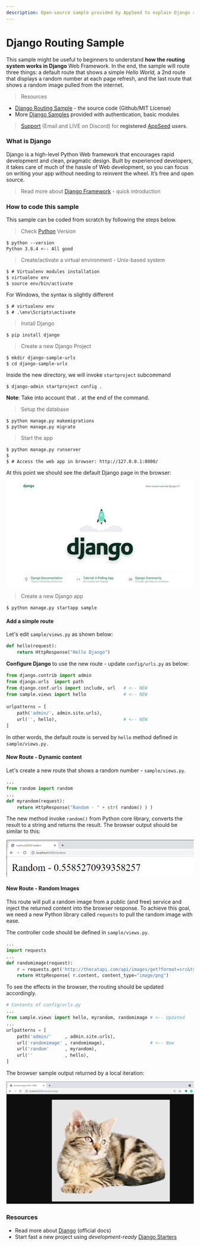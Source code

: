 ```yaml
---
description: Open-source sample provided by AppSeed to explain Django routing mechanism.
---
```


# Django Routing Sample

This sample might be useful to beginners to understand **how the routing system works in Django** Web Framework. In the end, the sample will route three things: a default route that shows a simple _Hello World,_ a 2nd route that displays a random number at each page refresh, and the last route that shows a random image pulled from the internet.

> Resources

* [Django Routing Sample](https://github.com/app-generator/django-routing-sample) - the source code \(Github/MIT License\)
* More [Django Samples](https://appseed.us/admin-dashboards/django) provided with authentication, basic modules

> [Support](https://appseed.us/support) \(Email and LIVE on Discord\) for **registered** [AppSeed](https://appseed.us/) **users**.



### What is Django

Django is a high-level Python Web framework that encourages rapid development and clean, pragmatic design. Built by experienced developers, it takes care of much of the hassle of Web development, so you can focus on writing your app without needing to reinvent the wheel. It’s free and open source.

> Read more about [Django Framework](../../content/what-is/django.md) - quick introduction



### How to code this sample

This sample can be coded from scratch by following the steps below. 

> Check [Python](../../content/what-is/python.md) Version

```text
$ python --version
Python 3.8.4 <-- All good
```

> Create/activate a virtual environment - Unix-based system

```text
$ # Virtualenv modules installation
$ virtualenv env
$ source env/bin/activate  
```

For Windows, the syntax is slightly different

```text
$ # virtualenv env
$ # .\env\Scripts\activate
```

> Install Django

```text
$ pip install django
```

> Create a new Django Project

```text
$ mkdir django-sample-urls
$ cd django-sample-urls
```

 Inside the new directory, we will invoke `startproject` subcommand

```text
$ django-admin startproject config .
```

**Note**: Take into account that `.` at the end of the command.

> Setup the database

```text
$ python manage.py makemigrations
$ python manage.py migrate
```

> Start the app

```text
$ python manage.py runserver 
$
$ # Access the web app in browser: http://127.0.0.1:8000/
```

At this point we should see the default Django page in the browser: 

![Django - Default Project Page.](../../.gitbook/assets/django-framework-cover.jpg)

> Create a new Django app

```text
$ python manage.py startapp sample
```

####  

#### **Add a simple route** 

Let's edit `sample/views.py` as shown below:

```python
def hello(request): 
    return HttpResponse("Hello Django") 
```

 **Configure Django** to use the new route -  update `config/urls.py` as below:

```python
from django.contrib import admin
from django.urls  import path
from django.conf.urls import include, url   # <-- NEW
from sample.views import hello              # <-- NEW

urlpatterns = [
    path('admin/', admin.site.urls),
    url('', hello),                         # <-- NEW
]
```

 In other words, the default route is served by `hello` method defined in `sample/views.py.`

#### 

#### New Route - Dynamic content 

Let's create a new route that shows a random number - `sample/views.py`.

```python
...
from random import random
...
def myrandom(request): 
    return HttpResponse("Random - " + str( random() ) ) 
```

The new method invoke `random()` from Python core library, converts the result to a string and returns the result. The browser output should be similar to this:

![Django Routing - Dynamic Content Route.](../../.gitbook/assets/image%20%284%29.png)



#### New Route - Random Images

This route will pull a random image from a public \(and free\) service and inject the returned content into the browser response. To achieve this goal, we need a new Python library called `requests` to pull the random image with ease. 

 The controller code should be defined in `sample/views.py`.  

```python
...
import requests
...
def randomimage(request):
    r = requests.get('http://thecatapi.com/api/images/get?format=src&type=png')
    return HttpResponse( r.content, content_type="image/png")
```

To see the effects in the browser, the routing should be updated accordingly.

```python
# Contents of config/urls.py
...
from sample.views import hello, myrandom, randomimage # <-- Updated 
...
urlpatterns = [
    path('admin/'     , admin.site.urls),
    url('randomimage' , randomimage),                 # <-- New
    url('random'      , myrandom),
    url(''            , hello), 
]
```

The browser sample output returned by a local iteration:  

![](../../.gitbook/assets/image%20%283%29.png)



### Resources

* Read more about [Django](https://www.djangoproject.com/) \(official docs\)
* Start fast a new project using _development-ready_ [Django Starters](https://appseed.us/admin-dashboards/django) 

